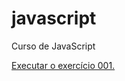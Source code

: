 # javascript
 Curso de JavaScript

 <a href="https://nogueirafelipe.github.io/javascript/aula04/ex001.html" target="_blank" rel="external">Executar o exercício 001.</a>
